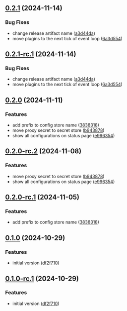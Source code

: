 ## [0.2.1](https://github.com/fingerprintjs/fingerprint-pro-fastly-compute-proxy-integration/compare/v0.2.0...v0.2.1) (2024-11-14)


### Bug Fixes

* change release artifact name ([a3d44da](https://github.com/fingerprintjs/fingerprint-pro-fastly-compute-proxy-integration/commit/a3d44da4628930f73f5d0d87d3f64ee0d20b8ca4))
* move plugins to the next tick of event loop ([6a3d554](https://github.com/fingerprintjs/fingerprint-pro-fastly-compute-proxy-integration/commit/6a3d5547ad9c928b436431c5b4212abf473f4c1b))

## [0.2.1-rc.1](https://github.com/fingerprintjs/fingerprint-pro-fastly-compute-proxy-integration/compare/v0.2.0...v0.2.1-rc.1) (2024-11-14)


### Bug Fixes

* change release artifact name ([a3d44da](https://github.com/fingerprintjs/fingerprint-pro-fastly-compute-proxy-integration/commit/a3d44da4628930f73f5d0d87d3f64ee0d20b8ca4))
* move plugins to the next tick of event loop ([6a3d554](https://github.com/fingerprintjs/fingerprint-pro-fastly-compute-proxy-integration/commit/6a3d5547ad9c928b436431c5b4212abf473f4c1b))

## [0.2.0](https://github.com/fingerprintjs/fingerprint-pro-fastly-compute-proxy-integration/compare/v0.1.0...v0.2.0) (2024-11-11)


### Features

* add prefix to config store name ([3838318](https://github.com/fingerprintjs/fingerprint-pro-fastly-compute-proxy-integration/commit/38383186439c5b1f7362b7462ea1a578287a59e3))
* move proxy secret to secret store ([b943878](https://github.com/fingerprintjs/fingerprint-pro-fastly-compute-proxy-integration/commit/b94387882bd4d485733faa6cc712ee6e298d6e58))
* show all configurations on status page ([e996354](https://github.com/fingerprintjs/fingerprint-pro-fastly-compute-proxy-integration/commit/e9963545ae6be1fa44e2fa41ef74306067e6a75e))

## [0.2.0-rc.2](https://github.com/fingerprintjs/fingerprint-pro-fastly-compute-proxy-integration/compare/v0.2.0-rc.1...v0.2.0-rc.2) (2024-11-08)


### Features

* move proxy secret to secret store ([b943878](https://github.com/fingerprintjs/fingerprint-pro-fastly-compute-proxy-integration/commit/b94387882bd4d485733faa6cc712ee6e298d6e58))
* show all configurations on status page ([e996354](https://github.com/fingerprintjs/fingerprint-pro-fastly-compute-proxy-integration/commit/e9963545ae6be1fa44e2fa41ef74306067e6a75e))

## [0.2.0-rc.1](https://github.com/fingerprintjs/fingerprint-pro-fastly-compute-proxy-integration/compare/v0.1.0...v0.2.0-rc.1) (2024-11-05)


### Features

* add prefix to config store name ([3838318](https://github.com/fingerprintjs/fingerprint-pro-fastly-compute-proxy-integration/commit/38383186439c5b1f7362b7462ea1a578287a59e3))

## [0.1.0](https://github.com/fingerprintjs/fingerprint-pro-fastly-compute-proxy-integration/compare/v0.0.0...v0.1.0) (2024-10-29)


### Features

* initial version ([df2f710](https://github.com/fingerprintjs/fingerprint-pro-fastly-compute-proxy-integration/commit/df2f710261c5100796d4d9a7702c51596f4c3232))

## [0.1.0-rc.1](https://github.com/fingerprintjs/fingerprint-pro-fastly-compute-proxy-integration/compare/v0.0.0...v0.1.0-rc.1) (2024-10-29)


### Features

* initial version ([df2f710](https://github.com/fingerprintjs/fingerprint-pro-fastly-compute-proxy-integration/commit/df2f710261c5100796d4d9a7702c51596f4c3232))
